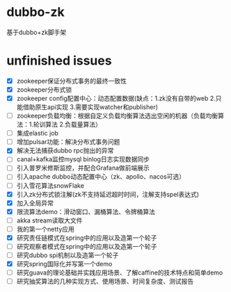 # dubbo-zk
基于dubbo+zk脚手架


# unfinished issues
- [x] zookeeper保证分布式事务的最终一致性
- [x] zookeeper分布式锁
- [x] zookeeper config配置中心：动态配置数据(缺点：1.zk没有自带的web 2.只能借助原生api实现 3.需要实现watcher和publisher)
- [ ] zookeeper负载均衡：根据自定义负载均衡算法选出空闲的机器（负载均衡算法：1.轮训算法 2.负载量算法）
- [ ] 集成elastic job
- [ ] 增加pulsar功能：解决分布式事务问题
- [x] 解决无法捕获dubbo rpc抛出的异常
- [ ] canal+kafka监控mysql binlog日志实现数据同步
- [ ] 引入普罗米修斯监控，并配合Grafana做前端展示
- [ ] 引入apache dubbo动态配置中心（zk、apollo、nacos可选）
- [ ] 引入雪花算法snowFlake
- [x] 引入zk分布式锁注解(zk不支持延迟超时时间，注解支持spel表达式)
- [x] 加入全局异常
- [x] 限流算法demo：滑动窗口、漏桶算法、令牌桶算法
- [ ] akka stream读取大文件
- [ ] 我的第一个netty应用
- [x] 研究责任链模式在spring中的应用以及造第一个轮子
- [ ] 研究观察者模式在spring中的应用以及造第一个轮子
- [ ] 研究dubbo spi机制以及造第一个轮子
- [x] 研究spring国际化并写第一个demo
- [ ] 研究guava的理论基础并实践应用场景、了解caffine的技术特点和简单demo
- [ ] 研究抽奖算法的几种实现方式、使用场景、时间复杂度、测试报告
